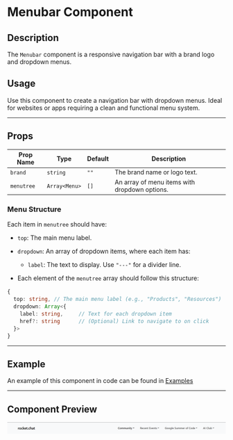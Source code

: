 # Menubar Component

## Description
The `Menubar` component is a responsive navigation bar with a brand logo and dropdown menus.
## Usage

Use this component to create a navigation bar with dropdown menus. Ideal for websites or apps requiring a clean and functional menu system.

---

## Props

| Prop Name  | Type          | Default | Description                                   |
| ---------- | ------------- | ------- | --------------------------------------------- |
| `brand`    | `string`      | `""`    | The brand name or logo text.                  |
| `menutree` | `Array<Menu>` | `[]`    | An array of menu items with dropdown options. |

### Menu Structure

Each item in `menutree` should have:

- `top`: The main menu label.
- `dropdown`: An array of dropdown items, where each item has:
  - `label`: The text to display. Use `"---"` for a divider line.

- Each element of the `menutree` array should follow this structure:

```ts
{
  top: string, // The main menu label (e.g., "Products", "Resources")
  dropdown: Array<{
    label: string,     // Text for each dropdown item
    href?: string      // (Optional) Link to navigate to on click
  }>
}
```

---

## Example
An example of this component in code can be found in [Examples](../examples/menubar.md)

---

## Component Preview

![Menubar image.](./docsImages/MenubarImage.png "This is a Menubar component image.")
